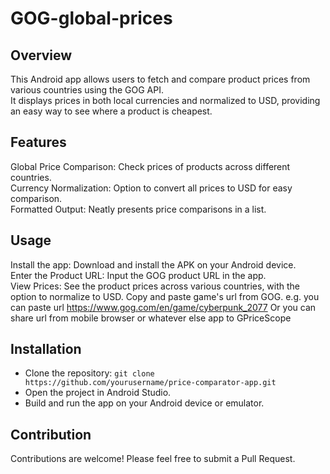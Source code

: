 # GOG-global-prices

## Overview

This Android app allows users to fetch and compare product prices from various countries using the GOG API.  
It displays prices in both local currencies and normalized to USD, providing an easy way to see where a product is cheapest.

## Features

Global Price Comparison: Check prices of products across different countries.  
Currency Normalization: Option to convert all prices to USD for easy comparison.  
Formatted Output: Neatly presents price comparisons in a list.

## Usage

Install the app: Download and install the APK on your Android device.  
Enter the Product URL: Input the GOG product URL in the app.  
View Prices: See the product prices across various countries, with the option to normalize to USD.
Copy and paste game's url from GOG. e.g. you can paste url https://www.gog.com/en/game/cyberpunk_2077
Or you can share url from mobile browser or whatever else app to GPriceScope

## Installation
- Clone the repository: `git clone https://github.com/yourusername/price-comparator-app.git`
- Open the project in Android Studio.
- Build and run the app on your Android device or emulator.

## Contribution

Contributions are welcome! Please feel free to submit a Pull Request.